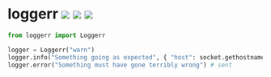 # loggerr [![](https://img.shields.io/pypi/v/loggerr?style=flat-square)](https://pypi.org/project/loggerr/) [![](https://img.shields.io/static/v1?label=github&message=loggerr&labelColor=black&color=3572a5&style=flat-square&logo=github)](https://github.com/fiverr/loggerr) [![](https://circleci.com/gh/fiverr/loggerr.svg?style=svg)](https://circleci.com/gh/fiverr/loggerr)

```py
from loggerr import Loggerr

logger = Loggerr("warn")
logger.info("Something going as expected", { "host": socket.gethostname() }) # ignored
logger.error("Something must have gone terribly wrong") # sent
```
